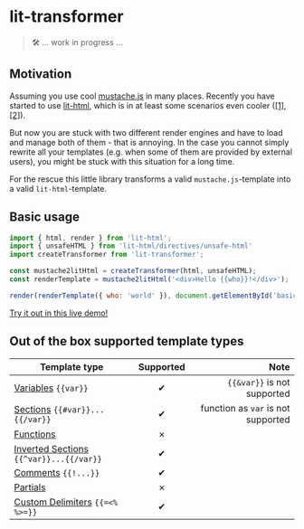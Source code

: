 # lit-transformer

> 🛠  ... work in progress ... 

## Motivation
Assuming you use cool [mustache.js](https://github.com/janl/mustache.js/) in many places. Recently you have started to use [lit-html](https://github.com/polymer/lit-html), which is in at least some scenarios even cooler ([[1]](https://shaman-apprentice.github.io/lit-transformer/diff-lit-mustache-demo/diff-lit-mustache-demo.html), [[2]](https://shaman-apprentice.github.io/lit-transformer/performance/results/evaluation.html)).

But now you are stuck with two different render engines and have to load and manage both of them - that is annoying. In the case you cannot simply rewrite all your templates (e.g. when some of them are provided by external users), you might be stuck with this situation for a long time.

For the rescue this little library transforms a valid `mustache.js`-template into a valid `lit-html`-template.

## Basic usage
```js
import { html, render } from 'lit-html';
import { unsafeHTML } from 'lit-html/directives/unsafe-html'
import createTransformer from 'lit-transformer';

const mustache2litHtml = createTransformer(html, unsafeHTML);
const renderTemplate = mustache2litHtml('<div>Hello {{who}}!</div>');

render(renderTemplate({ who: 'world' }), document.getElementById('basic'));
```

[Try it out in this live demo!](https://stackblitz.com/edit/js-aqkbzt?embed=1&file=index.js)

## Out of the box supported template types
| Template type |   Supported   |   Note        |
| ------------- |:-------------:| -------------:|
| [Variables](https://github.com/janl/mustache.js/#variables) `{{var}}`      | ✔ | `{{&var}}` is not supported |
| [Sections](https://github.com/janl/mustache.js/#sections) `{{#var}}...{{/var}}`     | ✔ | function as `var` is not supported
| [Functions](https://github.com/janl/mustache.js/#functions) | ✗ |
| [Inverted Sections](https://github.com/janl/mustache.js/#inverted-sections) `{{^var}}...{{/var}}` | ✔ |
| [Comments](https://github.com/janl/mustache.js/#comments) `{{!...}}` | ✔ |
| [Partials](https://github.com/janl/mustache.js/#partials) | ✗ |
| [Custom Delimiters](https://github.com/janl/mustache.js/#custom-delimiters) `{{=<% %>=}}` | ✔ |